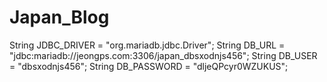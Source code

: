 # Japan_Blog
String JDBC_DRIVER = "org.mariadb.jdbc.Driver";
String DB_URL = "jdbc:mariadb://jeongps.com:3306/japan_dbsxodnjs456";
String DB_USER = "dbsxodnjs456";
String DB_PASSWORD = "dljeQPcyr0WZUKUS";

